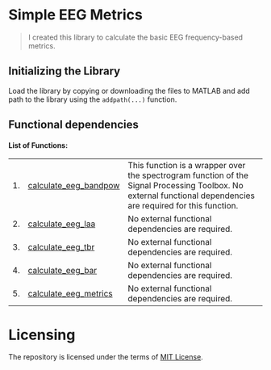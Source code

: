 # Simple EEG Metrics

<!-- #### A Note: -->
> I created this library to calculate the basic EEG frequency-based metrics.

## Initializing the Library
Load the library by copying or downloading the files to MATLAB and add path to the library using the `addpath(...)` function.

## Functional dependencies

#### List of Functions:
<table border="0">
<tr>
    <td> 1. </td>
    <td> <a href = "calculate_eeg_bandpow.m">calculate_eeg_bandpow</a> </td>
    <td> This function is a wrapper over the spectrogram function of the Signal Processing Toolbox. No external functional dependencies are required for this function. </td>
</tr><tr>
    <td> 2. </td>
    <td> <a href = "calculate_eeg_laa.m">calculate_eeg_laa</a> </td>
    <td> No external functional dependencies are required. </td>
</tr><tr>
    <td> 3. </td>
    <td> <a href = "calculate_eeg_tbr.m">calculate_eeg_tbr</a> </td>
    <td> No external functional dependencies are required. </td>
</tr><tr>
    <td> 4. </td>
    <td> <a href = "calculate_eeg_bar.m">calculate_eeg_bar</a> </td>
    <td> No external functional dependencies are required. </td>
</tr><tr>
    <td> 5. </td>
    <td> <a href = "calculate_eeg_metrics.m">calculate_eeg_metrics</a> </td>
    <td> No external functional dependencies are required. </td>
</tr>
</table>
<!-- <p style="font-size:5px"><i>more to follow...</i></p> -->

# Licensing

The repository is licensed under the terms of [MIT License](LICENSE).

